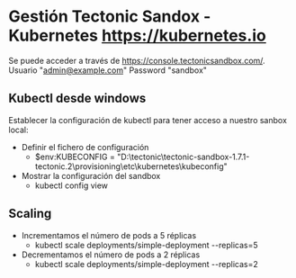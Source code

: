 # Gestión Tectonic Sandox - Kubernetes <https://kubernetes.io>

Se puede acceder a través de <https://console.tectonicsandbox.com/>.
Usuario "admin@example.com" Password "sandbox"

## Kubectl desde windows

Establecer la configuración de kubectl para tener acceso a nuestro sanbox local:

- Definir el fichero de configuración
  - $env:KUBECONFIG =  "D:\tectonic\tectonic-sandbox-1.7.1-tectonic.2\provisioning\etc\kubernetes\kubeconfig"
- Mostrar la configuración del sandbox
  - kubectl config view

## Scaling

- Incrementamos el número de pods a 5 réplicas
  - kubectl scale deployments/simple-deployment --replicas=5
- Decrementamos el número de pods a 2 réplicas
  - kubectl scale deployments/simple-deployment --replicas=2